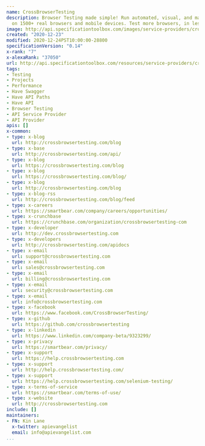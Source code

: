 ```yaml
---
name: CrossBrowserTesting
description: Browser Testing made simple! Run automated, visual, and manual tests
  on 1500+ real browsers and mobile devices. Test more browsers, in less time.
image: http://api.specificationtoolbox.com/images/service-providers/crossbrowsertesting.jpg
created: "2020-12-23"
modified: 2020-12-24PST10:00:00-28800
specificationVersion: "0.14"
x-rank: "7"
x-alexaRank: "37050"
url: http://api.specificationtoolbox.com/resources/service-providers/crossbrowsertesting/
tags:
- Testing
- Projects
- Performance
- Have Swagger
- Have API Paths
- Have API
- Browser Testing
- API Service Provider
- API Provider
apis: []
x-common:
- type: x-blog
  url: http://crossbrowsertesting.com/blog
- type: x-base
  url: http://crossbrowsertesting.com/api/
- type: x-blog
  url: https://crossbrowsertesting.com/blog
- type: x-blog
  url: https://crossbrowsertesting.com/blog/
- type: x-blog
  url: http://crossbrowsertesting.com/blog
- type: x-blog-rss
  url: http://crossbrowsertesting.com/blog/feed
- type: x-careers
  url: https://smartbear.com/company/careers/opportunities/
- type: x-crunchbase
  url: https://crunchbase.com/organization/crossbrowsertesting-com
- type: x-developer
  url: http://dev.crossbrowsertesting.com
- type: x-developers
  url: http://crossbrowsertesting.com/apidocs
- type: x-email
  url: support@crossbrowsertesting.com
- type: x-email
  url: sales@crossbrowsertesting.com
- type: x-email
  url: billing@crossbrowsertesting.com
- type: x-email
  url: security@crossbrowsertesting.com
- type: x-email
  url: info@crossbrowsertesting.com
- type: x-facebook
  url: https://www.facebook.com/CrossBrowserTesting/
- type: x-github
  url: https://github.com/crossbrowsertesting
- type: x-linkedin
  url: https://www.linkedin.com/company-beta/9323299/
- type: x-privacy
  url: https://smartbear.com/privacy/
- type: x-support
  url: https://help.crossbrowsertesting.com
- type: x-support
  url: http://help.crossbrowsertesting.com/
- type: x-support
  url: https://help.crossbrowsertesting.com/selenium-testing/
- type: x-terms-of-service
  url: https://smartbear.com/terms-of-use/
- type: x-website
  url: http://crossbrowsertesting.com
include: []
maintainers:
- FN: Kin Lane
  x-twitter: apievangelist
  email: info@apievangelist.com
...
```

